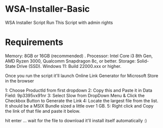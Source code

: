 # WSA-Installer-Basic
WSA Installer Script
Run This Script with admin rights 


# Requirements

Memory: 8GB or 16GB (recommended) .
Processor: Intel Core i3 8th Gen, AMD Ryzen 3000, Qualcomm Snapdragon 8c, or better.
Storage: Solid-State Drive (SSD).
Windows 11: Build 22000.xxx or higher.

Once you run the script it'll launch Online Link Generator for Microsoft Store in the browser 

1: Choose ProductId from first dropdown
2: Copy this and Paste it in Data Field: 9p3395vx91nr
3: Select Slow from DropDown Menu & Click the Checkbox Button to Generate the Link
4: Locate the largest file from the list. It should be a MSIX Bundle sized a little over 1 GB.
5: Right click and Copy the link of that file and paste it below.

hit enter ... wait for the file to download it'll install itself automatically :) 
